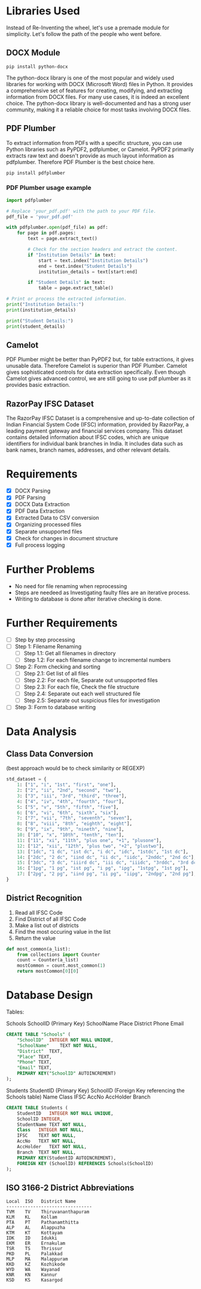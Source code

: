 # Libraries Used
Instead of Re-Inventing the wheel, let's use a premade module for simplicity.
Let's follow the path of the people who went before.

## DOCX Module
```
pip install python-docx
```
The python-docx library is one of the most popular and widely used libraries for working with DOCX (Microsoft Word) files in Python. It provides a comprehensive set of features for creating, modifying, and extracting information from DOCX files. For many use cases, it is indeed an excellent choice.
The python-docx library is well-documented and has a strong user community, making it a reliable choice for most tasks involving DOCX files.

## PDF Plumber
To extract information from PDFs with a specific structure, you can use Python libraries such as PyPDF2, pdfplumber, or Camelot. PyPDF2 primarily extracts raw text and doesn't provide as much layout information as pdfplumber. Therefore PDF Plumber is the best choice here.
```
pip install pdfplumber
```
### PDF Plumber usage example
```py
import pdfplumber

# Replace 'your_pdf.pdf' with the path to your PDF file.
pdf_file = 'your_pdf.pdf'

with pdfplumber.open(pdf_file) as pdf:
    for page in pdf.pages:
        text = page.extract_text()

        # Check for the section headers and extract the content.
        if "Institution Details" in text:
            start = text.index("Institution Details")
            end = text.index("Student Details")
            institution_details = text[start:end]

        if "Student Details" in text:
            table = page.extract_table()

# Print or process the extracted information.
print("Institution Details:")
print(institution_details)

print("Student Details:")
print(student_details)
```

## Camelot
PDF Plumber might be better than PyPDF2 but, for table extractions, it gives unusable data.
Therefore Camelot is superior than PDF Plumber.
Camelot gives sophisticated controls for data extraction specifically.
Even though Camelot gives advanced control, we are still going to use pdf plumber as it provides basic extraction.

## RazorPay IFSC Dataset
The RazorPay IFSC Dataset is a comprehensive and up-to-date collection of Indian Financial System Code (IFSC) information, provided by RazorPay, a leading payment gateway and financial services company. This dataset contains detailed information about IFSC codes, which are unique identifiers for individual bank branches in India. It includes data such as bank names, branch names, addresses, and other relevant details.

# Requirements
- [x] DOCX Parsing
- [x] PDF Parsing
- [x] DOCX Data Extraction
- [x] PDF Data Extraction
- [x] Extracted Data to CSV conversion
- [x] Organizing processed files
- [x] Separate unsupported files
- [x] Check for changes in document structure
- [x] Full process logging

# Further Problems
- No need for file renaming when reprocessing
- Steps are needeed as Investigating faulty files are an iterative process.
- Writing to database is done after iterative checking is done.

# Further Requirements
- [ ] Step by step processing
- [ ] Step 1: Filename Renaming
    - [ ] Step 1.1: Get all filenames in directory
    - [ ] Step 1.2: For each filename change to incremental numbers
- [ ] Step 2: Form checking and sorting
    - [ ] Step 2.1: Get list of all files
    - [ ] Step 2.2: For each file, Separate out unsupported files
    - [ ] Step 2.3: For each file, Check the file structure
    - [ ] Step 2.4: Separate out each well structured file
    - [ ] Step 2.5: Separate out suspicious files for investigation
- [ ] Step 3: Form to database writing

# Data Analysis

## Class Data Conversion
(best approach would be to check similarity or REGEXP)

```py
std_dataset = {
    1: ["1", "i", "1st", "first", "one"],
    2: ["2", "ii", "2nd", "second", "two"],
    3: ["3", "iii", "3rd", "third", "three"],
    4: ["4", "iv", "4th", "fourth", "four"],
    5: ["5", "v", "5th", "fifth", "five"],
    6: ["6", "vi", "6th", "sixth", "six"],
    7: ["7", "vii", "7th", "seventh", "seven"],
    8: ["8", "viii", "8th", "eighth", "eight"],
    9: ["9", "ix", "9th", "nineth", "nine"],
    10: ["10", "x", "10th", "tenth", "ten"],
    11: ["11", "xi", "11th", "plus one", "+1", "plusone"],
    12: ["12", "xii", "12th", "plus two", "+2", "plustwo"],
    13: ["1dc", "1 dc", "ist dc", "i dc", "idc", "1stdc", "1st dc"],
    14: ["2dc", "2 dc", "iind dc", "ii dc", "iidc", "2nddc", "2nd dc"],
    15: ["3dc", "3 dc", "iiird dc", "iii dc", "iiidc", "3rddc", "3rd dc"],
    16: ["1pg", "1 pg", "ist pg", "i pg", "ipg", "1stpg", "1st pg"],
    17: ["2pg", "2 pg", "iind pg", "ii pg", "iipg", "2ndpg", "2nd pg"],
}
```

## District Recognition
1. Read all IFSC Code
2. Find District of all IFSC Code
3. Make a list out of districts
4. Find the most occuring value in the list
5. Return the value

```py
def most_common(a_list):
    from collections import Counter
    count = Counter(a_list)
    mostCommon = count.most_common(1)
    return mostCommon[0][0]
```

# Database Design
Tables:

Schools
    SchoolID (Primary Key)
    SchoolName
    Place
    District
    Phone
    Email

```sql
CREATE TABLE "Schools" (
	"SchoolID"	INTEGER NOT NULL UNIQUE,
	"SchoolName"	TEXT NOT NULL,
	"District"	TEXT,
	"Place"	TEXT,
	"Phone"	TEXT,
	"Email"	TEXT,
	PRIMARY KEY("SchoolID" AUTOINCREMENT)
);
```

Students
    StudentID (Primary Key)
    SchoolID (Foreign Key referencing the Schools table)
    Name
    Class
    IFSC
    AccNo
    AccHolder
    Branch

```sql
CREATE TABLE Students (
	StudentID	INTEGER NOT NULL UNIQUE,
	SchoolID INTEGER,
	StudentName	TEXT NOT NULL,
	Class	INTEGER NOT NULL,
	IFSC	TEXT NOT NULL,
	AccNo	TEXT NOT NULL,
	AccHolder	TEXT NOT NULL,
	Branch	TEXT NOT NULL,
	PRIMARY KEY(StudentID AUTOINCREMENT),
	FOREIGN KEY (SchoolID) REFERENCES Schools(SchoolID)
);
```

## ISO 3166-2 District Abbreviations
```
Local  ISO   District Name
--------------------------------
TVM    TV    Thiruvananthapuram
KLM    KL    Kollam
PTA    PT    Pathanamthitta
ALP    AL    Alappuzha
KTM    KT    Kottayam
IDK    ID    Idukki
EKM    ER    Ernakulam
TSR    TS    Thrissur
PKD    PL    Palakkad
MLP    MA    Malappuram
KKD    KZ    Kozhikode
WYD    WA    Wayanad
KNR    KN    Kannur
KSD    KS    Kasargod
```

